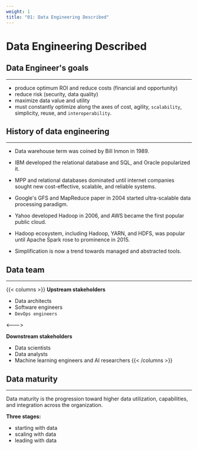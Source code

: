 ```yaml
---
weight: 1
title: "01: Data Engineering Described"
---
```


# Data Engineering Described

## Data Engineer's goals
---

- produce optimum ROI and reduce costs (financial and opportunity)
- reduce risk (security, data quality)
- maximize data value and utility
- must constantly optimize along the axes of cost, agility, `scalability`, simplicity, reuse, and `interoperability`.


## History of data engineering
---

- Data warehouse term was coined by Bill Inmon in 1989.

- IBM developed the relational database and SQL, and Oracle popularized it.

- MPP and relational databases dominated until internet companies sought new cost-effective, scalable, and reliable systems.

- Google's GFS and MapReduce paper in 2004 started ultra-scalable data processing paradigm.

- Yahoo developed Hadoop in 2006, and AWS became the first popular public cloud.

- Hadoop ecosystem, including Hadoop, YARN, and HDFS, was popular until Apache Spark rose to prominence in 2015.

- Simplification is now a trend towards managed and abstracted tools.

## Data team
---

{{< columns >}}
**Upstream stakeholders**
- Data architects
- Software engineers
- `DevOps engineers`

<--->

**Downstream stakeholders**
- Data scientists
- Data analysts
- Machine learning engineers and AI researchers
{{< /columns >}}

## Data maturity
---

Data maturity is the progression toward higher data utilization, capabilities, and integration across the organization.

**Three stages:**
- starting with data
- scaling with data
- leading with data

